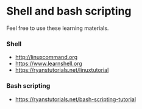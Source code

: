 # Shell and bash scripting

Feel free to use these learning materials.

### Shell
- http://linuxcommand.org
- https://www.learnshell.org
- https://ryanstutorials.net/linuxtutorial

### Bash scripting
- https://ryanstutorials.net/bash-scripting-tutorial
